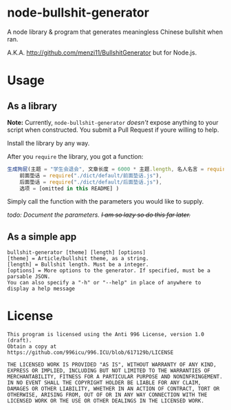 # node-bullshit-generator

A node library & program that generates meaningless Chinese bullshit when ran.

A.K.A. http://github.com/menzi11/BullshitGenerator but for Node.js.

# Usage
## As a library

**Note:** Currently, `node-bullshit-generator` *doesn't* expose anything to your script when constructed. You submit a Pull Request if youre willing to help.

Install the library by any way.

After you `require` the library, you got a function:
```javascript
生成狗屁(主题 = "学生会退会", 文章长度 = 6000 * 主题.length, 名人名言 = require("./dict/default/名人名言.js"), 废话 = require("./dict/default/废话.js")(主题),
	前面垫话 = require("./dict/default/前面垫话.js"),
	后面垫话 = require("./dict/default/后面垫话.js"),
	选项 = [omitted in this README] )
```
Simply call the function with the parameters you would like to supply.

*todo: Document the parameters. <s>I am so lazy so do this far later.</s>*
## As a simple app

```
bullshit-generator [theme] [length] [options]
[theme] = Article/bullshit theme, as a string.
[length] = Bullshit length. Must be a integer.
[options] = More options to the generator. If specified, must be a parsable JSON.
You can also specify a "-h" or "--help" in place of anywhere to display a help message
```

# License

```
This program is licensed using the Anti 996 License, version 1.0 (draft).
Obtain a copy at https://github.com/996icu/996.ICU/blob/617129b/LICENSE

THE LICENSED WORK IS PROVIDED "AS IS", WITHOUT WARRANTY OF ANY KIND,
EXPRESS OR IMPLIED, INCLUDING BUT NOT LIMITED TO THE WARRANTIES OF
MERCHANTABILITY, FITNESS FOR A PARTICULAR PURPOSE AND NONINFRINGEMENT.
IN NO EVENT SHALL THE COPYRIGHT HOLDER BE LIABLE FOR ANY CLAIM,
DAMAGES OR OTHER LIABILITY, WHETHER IN AN ACTION OF CONTRACT, TORT OR
OTHERWISE, ARISING FROM, OUT OF OR IN ANY WAY CONNECTION WITH THE
LICENSED WORK OR THE USE OR OTHER DEALINGS IN THE LICENSED WORK.
```

